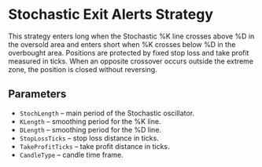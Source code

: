 # Stochastic Exit Alerts Strategy

This strategy enters long when the Stochastic %K line crosses above %D in the oversold area and enters short when %K crosses below %D in the overbought area. Positions are protected by fixed stop loss and take profit measured in ticks. When an opposite crossover occurs outside the extreme zone, the position is closed without reversing.

## Parameters
- `StochLength` – main period of the Stochastic oscillator.
- `KLength` – smoothing period for the %K line.
- `DLength` – smoothing period for the %D line.
- `StopLossTicks` – stop loss distance in ticks.
- `TakeProfitTicks` – take profit distance in ticks.
- `CandleType` – candle time frame.
